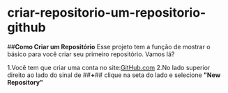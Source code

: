 # criar-repositorio-um-repositorio-github
##**Como Criar um Repositório**
Esse projeto tem a função de mostrar o básico para você criar seu primeiro repositório. Vamos lá?

1.Você tem que criar uma conta no site:[GitHub.com](https://github.com/)
2.No lado superior direito ao lado do sinal de ##**+**## clique na seta do lado e selecione **"New Repository"**
